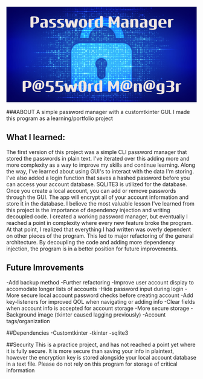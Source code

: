![Header](./P@55w0rd_M@n@g3r.png)

###ABOUT
A simple password manager with a customtkinter GUI. I made this program as a learning/portfolio project

## What I learned:
The first version of this project was a simple CLI password manager that stored the passwords in plain text. I've iterated over this adding more and more complexity as a way to improve my skills and continue learning. Along the way, I've learned about using GUI's to interact with the data I'm storing. I've also added a login function that saves a hashed password before you can access your account database. SQLITE3 is utilized for the database. Once you create a local account, you can add or remove passwords through the GUI. The app will encrypt all of your account information and store it in the database. I believe the most valuable lesson I've learned from this project is the importance of dependency injection and writing decoupled code. I created a working password manager, but eventually I reached a point in complexity where every new feature broke the program. At that point, I realized that everything I had written was overly dependent on other pieces of the program. This led to major refactoring of the general architecture. By decoupling the code and adding more dependency injection, the program is in a better position for future improvements.

## Future Imrovements
-Add backup method
-Further refactoring
-Improve user account display to accomodate longer lists of accounts
-Hide password input during login
-More secure local account password checks before creating account
-Add key-listeners for improved QOL when navigating or adding info
-Clear fields when account info is accepted for account storage
-More secure storage
-Background image (tkinter caused lagging previously)
-Account tags/organization

##Dependencies
-Customtkinter
-tkinter
-sqlite3


##Security
This is a practice project, and has not reached a point yet where it is fully secure. It is more secure than saving your info in plaintext, however the encryption key is stored alongside your local account database in a text file. Please do not rely on this program for storage of critical information
